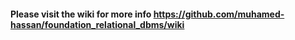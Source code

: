 #### Please visit the wiki for more info https://github.com/muhamed-hassan/foundation_relational_dbms/wiki
